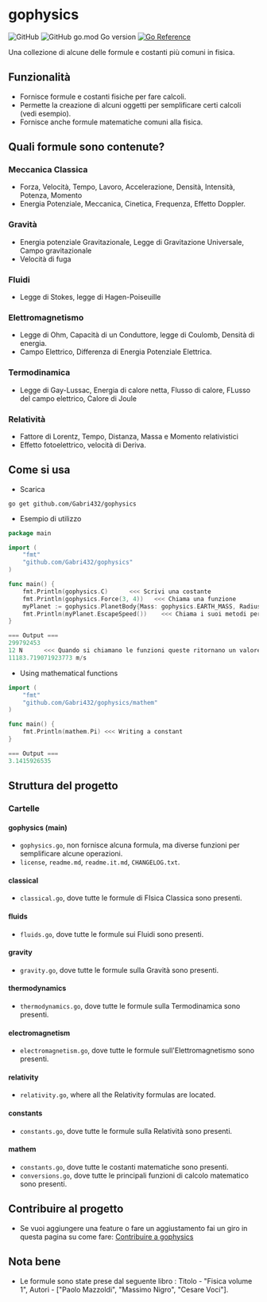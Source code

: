 # gophysics
![GitHub](https://img.shields.io/github/license/Gabri432/gophysics)
![GitHub go.mod Go version](https://img.shields.io/github/go-mod/go-version/Gabri432/gophysics)
[![Go Reference](https://pkg.go.dev/badge/github.com/Gabri432/gophysics.svg)](https://pkg.go.dev/github.com/Gabri432/gophysics)

Una collezione di alcune delle formule e costanti più comuni in fisica.

## Funzionalità
- Fornisce formule e costanti fisiche per fare calcoli.
- Permette la creazione di alcuni oggetti per semplificare certi calcoli (vedi esempio).
- Fornisce anche formule matematiche comuni alla fisica.

## Quali formule sono contenute?
### Meccanica Classica
- Forza, Velocità, Tempo, Lavoro, Accelerazione, Densità, Intensità, Potenza, Momento
- Energia Potenziale, Meccanica, Cinetica, Frequenza, Effetto Doppler.
### Gravità
- Energia potenziale Gravitazionale, Legge di Gravitazione Universale, Campo gravitazionale
- Velocità di fuga

### Fluidi
- Legge di Stokes, legge di Hagen-Poiseuille

### Elettromagnetismo
- Legge di Ohm, Capacità di un Conduttore, legge di Coulomb, Densità di energia.
- Campo Elettrico, Differenza di Energia Potenziale Elettrica.

### Termodinamica
- Legge di Gay-Lussac, Energia di calore netta, Flusso di calore, FLusso del campo elettrico, Calore di Joule

### Relatività
- Fattore di Lorentz, Tempo, Distanza, Massa e Momento relativistici
- Effetto fotoelettrico, velocità di Deriva.


## Come si usa
- Scarica 
```
go get github.com/Gabri432/gophysics
```


- Esempio di utilizzo
```go
package main

import (
    "fmt"
    "github.com/Gabri432/gophysics"
)

func main() {
    fmt.Println(gophysics.C)      <<< Scrivi una costante
    fmt.Println(gophysics.Force(3, 4))   <<< Chiama una funzione
    myPlanet := gophysics.PlanetBody{Mass: gophysics.EARTH_MASS, Radius: gophysics.EARTH_RADIUS}  <<< Costrusci il tuo oggetto 
	fmt.Println(myPlanet.EscapeSpeed())    <<< Chiama i suoi metodi per fare calcoli più comodamente.
}

=== Output ===
299792453  
12 N      <<< Quando si chiamano le funzioni queste ritornano un valore e la unità di misura.
11183.719071923773 m/s

```

- Using mathematical functions
```go
import (
    "fmt"
    "github.com/Gabri432/gophysics/mathem"
)

func main() {
    fmt.Println(mathem.Pi) <<< Writing a constant
}

=== Output ===
3.1415926535

```

## Struttura del progetto
### Cartelle

#### gophysics (main)
- `gophysics.go`, non fornisce alcuna formula, ma diverse funzioni per semplificare alcune operazioni.
- `license`, `readme.md`, `readme.it.md`, `CHANGELOG.txt`.
#### classical
- `classical.go`, dove tutte le formule di FIsica Classica sono presenti.
#### fluids
- `fluids.go`, dove tutte le formule sui Fluidi sono presenti.
#### gravity
- `gravity.go`, dove tutte le formule sulla Gravità sono presenti.
#### thermodynamics
- `thermodynamics.go`, dove tutte le formule sulla Termodinamica sono presenti.
#### electromagnetism
- `electromagnetism.go`, dove tutte le formule sull'Elettromagnetismo sono presenti.
#### relativity
- `relativity.go`, where all the Relativity formulas are located.
#### constants
- `constants.go`, dove tutte le formule sulla Relatività sono presenti.

#### mathem 
- `constants.go`, dove tutte le costanti matematiche sono presenti.
- `conversions.go`, dove tutte le principali funzioni di calcolo matematico sono presenti.

## Contribuire al progetto
- Se vuoi aggiungere una feature o fare un aggiustamento fai un giro in questa pagina su come fare: [Contribuire a gophysics](https://github.com/Gabri432/gophysics/blob/master/.github/CONTRIBUTING.it.md)

## Nota bene
- Le formule sono state prese dal seguente libro : Titolo - "Fisica volume 1", Autori - ["Paolo Mazzoldi", "Massimo Nigro", "Cesare Voci"].